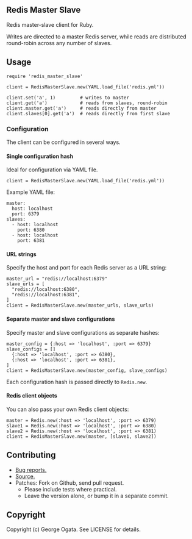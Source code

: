 ## Redis Master Slave

Redis master-slave client for Ruby.

Writes are directed to a master Redis server, while reads are distributed
round-robin across any number of slaves.

## Usage

    require 'redis_master_slave'

    client = RedisMasterSlave.new(YAML.load_file('redis.yml'))

    client.set('a', 1)         # writes to master
    client.get('a')            # reads from slaves, round-robin
    client.master.get('a')     # reads directly from master
    client.slaves[0].get('a')  # reads directly from first slave

### Configuration

The client can be configured in several ways.

#### Single configuration hash

Ideal for configuration via YAML file.

    client = RedisMasterSlave.new(YAML.load_file('redis.yml'))

Example YAML file:

    master:
      host: localhost
      port: 6379
    slaves:
      - host: localhost
        port: 6380
      - host: localhost
        port: 6381

#### URL strings

Specify the host and port for each Redis server as a URL string:

    master_url = "redis://localhost:6379"
    slave_urls = [
      "redis://localhost:6380",
      "redis://localhost:6381",
    ]
    client = RedisMasterSlave.new(master_urls, slave_urls)

#### Separate master and slave configurations

Specify master and slave configurations as separate hashes:

    master_config = {:host => 'localhost', :port => 6379}
    slave_configs = []
      {:host => 'localhost', :port => 6380},
      {:host => 'localhost', :port => 6381},
    ]
    client = RedisMasterSlave.new(master_config, slave_configs)

Each configuration hash is passed directly to `Redis.new`.

#### Redis client objects

You can also pass your own Redis client objects:

    master = Redis.new(:host => 'localhost', :port => 6379)
    slave1 = Redis.new(:host => 'localhost', :port => 6380)
    slave2 = Redis.new(:host => 'localhost', :port => 6381)
    client = RedisMasterSlave.new(master, [slave1, slave2])

## Contributing

 * [Bug reports.](https://github.com/oggy/redis_master_slave/issues)
 * [Source.](https://github.com/oggy/redis_master_slave)
 * Patches: Fork on Github, send pull request.
   * Please include tests where practical.
   * Leave the version alone, or bump it in a separate commit.

## Copyright

Copyright (c) George Ogata. See LICENSE for details.
